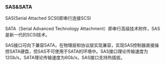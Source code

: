 ### SAS&SATA

SAS(Serial Attached SCSI)即串行连接SCSI

SATA（Serial Advanced Technology Attachment）即串行高级技术附件，SAS是新一代的SCSI技术。

SAS接口可向下兼容SATA，在物理层和协议层实现兼容，实现SAS控制器直接操控SATA硬盘，但SAS不可使用于SATA的环境中。SAS接口理论传输速度为12Gb/s，SATA理论传输速度为6Gb/s，SAS接口支持热插拔。